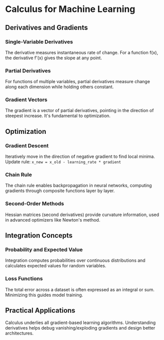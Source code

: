 # Calculus for Machine Learning

## Derivatives and Gradients

### Single-Variable Derivatives
The derivative measures instantaneous rate of change. For a function f(x), the derivative f'(x) gives the slope at any point.

### Partial Derivatives
For functions of multiple variables, partial derivatives measure change along each dimension while holding others constant.

### Gradient Vectors
The gradient is a vector of partial derivatives, pointing in the direction of steepest increase. It's fundamental to optimization.

## Optimization

### Gradient Descent
Iteratively move in the direction of negative gradient to find local minima. Update rule: `x_new = x_old - learning_rate * gradient`

### Chain Rule
The chain rule enables backpropagation in neural networks, computing gradients through composite functions layer by layer.

### Second-Order Methods
Hessian matrices (second derivatives) provide curvature information, used in advanced optimizers like Newton's method.

## Integration Concepts

### Probability and Expected Value
Integration computes probabilities over continuous distributions and calculates expected values for random variables.

### Loss Functions
The total error across a dataset is often expressed as an integral or sum. Minimizing this guides model training.

## Practical Applications
Calculus underlies all gradient-based learning algorithms. Understanding derivatives helps debug vanishing/exploding gradients and design better architectures.
